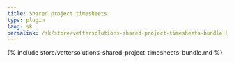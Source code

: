 ```yaml
---
title: Shared project timesheets
type: plugin
lang: sk
permalink: /sk/store/vettersolutions-shared-project-timesheets-bundle.html
---
```


{% include store/vettersolutions-shared-project-timesheets-bundle.md %}

